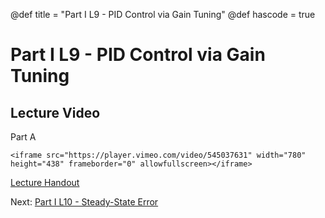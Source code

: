 @def title = "Part I L9 - PID Control via Gain Tuning"
@def hascode = true

# Part I L9 - PID Control via Gain Tuning

## Lecture Video
Part A

~~~
<iframe src="https://player.vimeo.com/video/545037631" width="780" height="438" frameborder="0" allowfullscreen></iframe>
~~~

[Lecture Handout](/part_i/ME417_-_Controls_-_Part_I_Lecture_9_PID_Control_via_Gain_Tuning.pdf)

Next: [Part I L10 - Steady-State Error](../lecture10/)